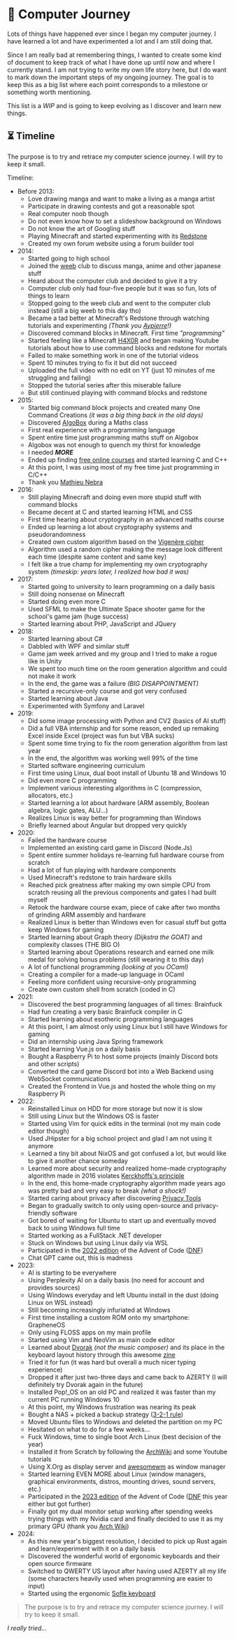 # 🚶 Computer Journey

Lots of things have happened ever since I began my computer journey.
I have learned a lot and have experimented a lot and I am still doing that.

Since I am really bad at remembering things, I wanted to create some kind of document to keep track of what I have done up until now and where I currently stand.
I am not trying to write my own life story here, but I do want to mark down the important steps of my ongoing journey.
The goal is to keep this as a big list where each point corresponds to a milestone or something worth mentioning.

This list is a *WIP* and is going to keep evolving as I discover and learn new things.

## ⏳ Timeline

The purpose is to try and retrace my computer science journey. I will *try* to keep it small.

Timeline:
- Before 2013:
  - Love drawing manga and want to make a living as a manga artist
  - Participate in drawing contests and got a reasonable spot
  - Real computer noob though
  - Do not even know how to set a slideshow background on Windows
  - Do not know the art of Googling stuff
  - Playing Minecraft and started experimenting with its [Redstone](https://minecraft.wiki/w/Redstone_circuit)
  - Created my own forum website using a forum builder tool
- 2014:
  - Started going to high school
  - Joined the [weeb](https://www.urbandictionary.com/define.php?term=Weeb) club to discuss manga, anime and other japanese stuff
  - Heard about the computer club and decided to give it a try
  - Computer club only had four-five people but it was so fun, lots of things to learn
  - Stopped going to the weeb club and went to the computer club instead (still a big weeb to this day tho)
  - Became a tad better at Minecraft's Redstone through watching tutorials and experimenting *(Thank you [Aypierre](https://www.youtube.com/user/aypierre)!)*
  - Discovered command blocks in Minecraft. First time *"programming"*
  - Started feeling like a Minecraft [H4X0R](https://en.wikipedia.org/wiki/Leet) and began making Youtube tutorials about how to use command blocks and redstone for mortals
  - Failed to make something work in one of the tutorial videos
  - Spent 10 minutes trying to fix it but did not succeed
  - Uploaded the full video with no edit on YT (just 10 minutes of me struggling and failing)
  - Stopped the tutorial series after this miserable failure
  - But still continued playing with command blocks and redstone
- 2015:
  - Started big command block projects and created many One Command Creations *(it was a big thing back in the old days)*
  - Discovered [AlgoBox](https://www.xm1math.net/algobox/) during a Maths class
  - First real experience with a programming language
  - Spent entire time just programming maths stuff on Algobox
  - Algobox was not enough to quench my thirst for knowledge
  - I needed ***MORE***
  - Ended up finding [free online courses](https://openclassrooms.com/) and started learning C and C++
  - At this point, I was using most of my free time just programming in C/C++
  - Thank you [Mathieu Nebra](https://fr.wikipedia.org/wiki/Mathieu_Nebra)
- 2016:
  - Still playing Minecraft and doing even more stupid stuff with command blocks
  - Became decent at C and started learning HTML and CSS
  - First time hearing about cryptography in an advanced maths course
  - Ended up learning a lot about cryptography systems and pseudorandomness
  - Created own custom algorithm based on the [Vigenère cipher](https://en.wikipedia.org/wiki/Vigen%C3%A8re_cipher)
  - Algorithm used a random cipher making the message look different each time (despite same content and same key)
  - I felt like a true champ for implementing my own cryptography system *(timeskip: years later, I realized how bad it was)*
- 2017:
  - Started going to university to learn programming on a daily basis
  - Still doing nonsense on Minecraft
  - Started doing even more C
  - Used SFML to make the Ultimate Space shooter game for the school's game jam (huge success)
  - Started learning about PHP, JavaScript and JQuery
- 2018:
  - Started learning about C#
  - Dabbled with WPF and similar stuff
  - Game jam week arrived and my group and I tried to make a rogue like in Unity
  - We spent too much time on the room generation algorithm and could not make it work
  - In the end, the game was a failure *(BIG DISAPPOINTMENT)*
  - Started a recursive-only course and got very confused
  - Started learning about Java
  - Experimented with Symfony and Laravel
- 2019:
  - Did some image processing with Python and CV2 (basics of AI stuff) 
  - Did a full VBA internship and for some reason, ended up remaking Excel inside Excel (project was fun but VBA sucks)
  - Spent some time trying to fix the room generation algorithm from last year
  - In the end, the algorithm was working well 99% of the time
  - Started software engineering curriculum
  - First time using Linux, dual boot install of Ubuntu 18 and Windows 10
  - Did even more C programming
  - Implement various interesting algorithms in C (compression, allocators, etc.)
  - Started learning a lot about hardware (ARM assembly, Boolean algebra, logic gates, ALU...)
  - Realizes Linux is way better for programming than Windows
  - Briefly learned about Angular but dropped very quickly
- 2020:
  - Failed the hardware course
  - Implemented an existing card game in Discord (Node.Js)
  - Spent entire summer holidays re-learning full hardware course from scratch
  - Had a lot of fun playing with hardware components
  - Used Minecraft's redstone to train hardware skills
  - Reached pick greatness after making my own simple CPU from scratch reusing all the previous components and gates I had built myself
  - Retook the hardware course exam, piece of cake after two months of grinding ARM assembly and hardware
  - Realized Linux is better than Windows even for casual stuff but gotta keep Windows for gaming
  - Started learning about Graph theory *(Dijkstra the GOAT)* and complexity classes (THE BIG O)
  - Started learning about Operations research and earned one milk medal for solving bonus problems (still wearing it to this day)
  - A lot of functional programming *(looking at you OCaml)*
  - Creating a compiler for a made-up language in OCaml
  - Feeling more confident using recursive-only programming
  - Create own custom shell from scratch (coded in C)
- 2021:
  - Discovered the best programming languages of all times: Brainfuck
  - Had fun creating a very basic Brainfuck compiler in C
  - Started learning about esotheric programming languages 
  - At this point, I am almost only using Linux but I still have Windows for gaming
  - Did an internship using Java Spring framework
  - Started learning Vue.js on a daily basis
  - Bought a Raspberry Pi to host some projects (mainly Discord bots and other scripts)
  - Converted the card game Discord bot into a Web Backend using WebSocket communications
  - Created the Frontend in Vue.js and hosted the whole thing on my Raspberry Pi
- 2022:
  - Reinstalled Linux on HDD for more storage but now it is slow
  - Still using Linux but the Windows OS is faster
  - Started using Vim for quick edits in the terminal (not my main code editor though)
  - Used JHipster for a big school project and glad I am not using it anymore
  - Learned a tiny bit about NixOS and got confused a lot, but would like to give it another chance someday
  - Learned more about security and realized home-made cryptography algorithm made in 2016 violates [Kerckhoffs's principle](https://en.wikipedia.org/wiki/Kerckhoffs's_principle)
  - In the end, this home-made cryptography algorithm made years ago was pretty bad and very easy to break *(what a shock!)*
  - Started caring about privacy after discovering [Privacy Tools](https://www.privacytools.io/)
  - Began to gradually switch to only using open-source and privacy-friendly software
  - Got bored of waiting for Ubuntu to start up and eventually moved back to using Windows full time
  - Started working as a FullStack .NET developer
  - Stuck on Windows but using Linux daily via WSL
  - Participated in the [2022 edition](https://adventofcode.com/2022) of the Advent of Code ([DNF](https://dictionary.cambridge.org/dictionary/english/dnf))
  - Chat GPT came out, this is madness
- 2023:
  - AI is starting to be everywhere
  - Using Perplexity AI on a daily basis (no need for account and provides sources) 
  - Using Windows everyday and left Ubuntu install in the dust (doing Linux on WSL instead)
  - Still becoming increasingly infuriated at Windows
  - First time installing a custom ROM onto my smartphone: GrapheneOS
  - Only using FLOSS apps on my main profile
  - Started using Vim and NeoVim as main code editor
  - Learned about [Dvorak](https://en.wikipedia.org/wiki/Dvorak_keyboard_layout) *(not the music composer)* and its place in the keyboard layout history through this awesome [zine](https://www.dvzine.org/)
  - Tried it for fun (it was hard but overall a much nicer typing experience)
  - Dropped it after just two-three days and came back to AZERTY (I will definitely try Dvorak again in the future)
  - Installed Pop!_OS on an old PC and realized it was faster than my current PC running Windows 10
  - At this point, my Windows frustration was nearing its peak
  - Bought a NAS + picked a backup strategy ([3-2-1 rule](https://www.seagate.com/blog/what-is-a-3-2-1-backup-strategy/))
  - Moved Ubuntu files to Windows and deleted the partition on my PC
  - Hesitated on what to do for a few weeks...
  - Fuck Windows, time to single boot Arch Linux (best decision of the year)
  - Installed it from Scratch by following the [ArchWiki](https://wiki.archlinux.org/) and some Youtube tutorials
  - Using X.Org as display server and [awesomewm](https://awesomewm.org/) as window manager
  - Started learning EVEN MORE about Linux (window managers, graphical environments, distros, mounting drives, sound servers, etc.)
  - Participated in the [2023 edition](https://adventofcode.com/2023) of the Advent of Code ([DNF](https://dictionary.cambridge.org/dictionary/english/dnf) this year either but got further)
  - Finally got my dual monitor setup working after spending weeks trying things with my Nvidia card and finally decided to use it as my primary GPU (thank you [Arch Wiki](https://wiki.archlinux.org/title/NVIDIA_Optimus#Use_NVIDIA_graphics_only))
- 2024:
  - As this new year's biggest resolution, I decided to pick up Rust again and learn/experiment with it on a daily basis
  - Discovered the wonderful world of ergonomic keyboards and their open source firmware
  - Switched to QWERTY US layout after having used AZERTY all my life (some characters heavily used when programming are easier to input)
  - Started using the ergonomic [Sofle keyboard](https://github.com/josefadamcik/SofleKeyboard)

> The purpose is to try and retrace my computer science journey. I will *try* to keep it small.

*I really tried...*
